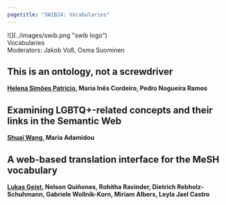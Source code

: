 ```yaml
---
pagetitle: "SWIB24: Vocabularies"
---
```



<div id="top">
<div class="column left">![](../images/swib.png "swib logo")</div>
<div class="column middle">Vocabularies</div>
<div id="countdown" class="column right"></div>
</div>

<div id="prog">
<div>Moderators: Jakob Voß, Osma Suominen</div>

    



## This is an ontology, not a screwdriver

<b><u>Helena Simões Patrício</u>, Maria Inês Cordeiro, Pedro Nogueira Ramos</b>



## Examining LGBTQ+-related concepts and their links in the Semantic Web

<b><u>Shuai Wang</u>, Maria Adamidou</b>



## A web-based translation interface for the MeSH vocabulary

<b><u>Lukas Geist</u>, Nelson Quiñones, Rohitha Ravinder, Dietrich Rebholz-Schuhmann, Gabriele Wollnik-Korn, Miriam Albers, Leyla Jael Castro</b>



</div>



<script src="../scripts/moment.min.js"></script>
<script>
  var startDate = moment.utc("2024-11-27T15:30:00");

  var x = setInterval(function() {
    var now = moment();
    var t = startDate - now;

    var days = Math.floor( t / ( 1000 * 60 * 60 * 24 ));
    var hours = Math.floor((t%(1000 * 60 * 60 * 24))/(1000 * 60 * 60));
    var minutes = Math.floor((t % (1000 * 60 * 60)) / (1000 * 60));
    var seconds = Math.floor((t % (1000 * 60)) / 1000);

    document.getElementById("countdown").innerHTML = days + "d "
        + hours + "h " + minutes + "m " + seconds + "s ";
    if (t < 0) {
      clearInterval(x);
      document.getElementById("countdown").innerHTML = "STARTING ...";
    }
  }, 1000);
</script>


